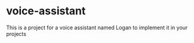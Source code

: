 # voice-assistant
This is a project for a voice assistant named Logan to implement it in your projects
